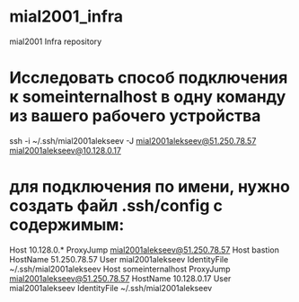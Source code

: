 # mial2001_infra
mial2001 Infra repository
# Исследовать способ подключения к someinternalhost в одну команду из вашего рабочего устройства
ssh -i ~/.ssh/mial2001alekseev -J mial2001alekseev@51.250.78.57 mial2001alekseev@10.128.0.17
# для подключения по имени, нужно создать файл .ssh/config с содержимым:
Host 10.128.0.*
    ProxyJump mial2001alekseev@51.250.78.57
Host bastion
     HostName 51.250.78.57
     User mial2001alekseev
     IdentityFile ~/.ssh/mial2001alekseev
Host someinternalhost
    ProxyJump mial2001alekseev@51.250.78.57
     HostName 10.128.0.17
     User mial2001alekseev
     IdentityFile ~/.ssh/mial2001alekseev
